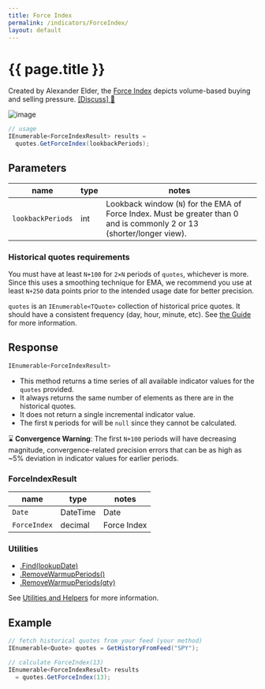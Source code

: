 ```yaml
---
title: Force Index
permalink: /indicators/ForceIndex/
layout: default
---
```


# {{ page.title }}

Created by Alexander Elder, the [Force Index](https://en.wikipedia.org/wiki/Force_index) depicts volume-based buying and selling pressure.
[[Discuss] :speech_balloon:]({{site.github.repository_url}}/discussions/382 "Community discussion about this indicator")

![image]({{site.baseurl}}/assets/charts/ForceIndex.png)

```csharp
// usage
IEnumerable<ForceIndexResult> results =
  quotes.GetForceIndex(lookbackPeriods);  
```

## Parameters

| name | type | notes
| -- |-- |--
| `lookbackPeriods` | int | Lookback window (`N`) for the EMA of Force Index.  Must be greater than 0 and is commonly 2 or 13 (shorter/longer view).

### Historical quotes requirements

You must have at least `N+100` for `2×N` periods of `quotes`, whichever is more.  Since this uses a smoothing technique for EMA, we recommend you use at least `N+250` data points prior to the intended usage date for better precision.

`quotes` is an `IEnumerable<TQuote>` collection of historical price quotes.  It should have a consistent frequency (day, hour, minute, etc).  See [the Guide]({{site.baseurl}}/guide/#historical-quotes) for more information.

## Response

```csharp
IEnumerable<ForceIndexResult>
```

- This method returns a time series of all available indicator values for the `quotes` provided.
- It always returns the same number of elements as there are in the historical quotes.
- It does not return a single incremental indicator value.
- The first `N` periods for will be `null` since they cannot be calculated.

:hourglass: **Convergence Warning**: The first `N+100` periods will have decreasing magnitude, convergence-related precision errors that can be as high as ~5% deviation in indicator values for earlier periods.

### ForceIndexResult

| name | type | notes
| -- |-- |--
| `Date` | DateTime | Date
| `ForceIndex` | decimal | Force Index

### Utilities

- [.Find(lookupDate)]({{site.baseurl}}/utilities#find-indicator-result-by-date)
- [.RemoveWarmupPeriods()]({{site.baseurl}}/utilities#remove-warmup-periods)
- [.RemoveWarmupPeriods(qty)]({{site.baseurl}}/utilities#remove-warmup-periods)

See [Utilities and Helpers]({{site.baseurl}}/utilities#utilities-for-indicator-results) for more information.

## Example

```csharp
// fetch historical quotes from your feed (your method)
IEnumerable<Quote> quotes = GetHistoryFromFeed("SPY");

// calculate ForceIndex(13)
IEnumerable<ForceIndexResult> results
  = quotes.GetForceIndex(13);
```
